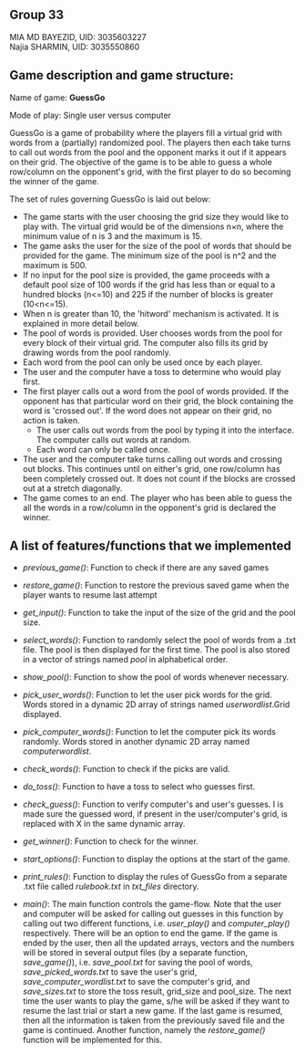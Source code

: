 ## Group 33
MIA MD BAYEZID, UID: 3035603227  
Najia SHARMIN, UID: 3035550860

## Game description and game structure:  
Name of game: __GuessGo__  

Mode of play: Single user versus computer  

GuessGo is a game of probability where the players fill a virtual grid with words from a (partially) randomized pool. The players then each take turns to call out words from the pool and the opponent marks it out if it appears on their grid. The objective of the game is to be able to guess a whole row/column on the opponent's grid, with the first player to do so becoming the winner of the game.  

The set of rules governing GuessGo is laid out below:  
- The game starts with the user choosing the grid size they would like to play with. The virtual grid would be of the dimensions n×n, where the minimum value of n is 3 and the maximum is 15.  
- The game asks the user for the size of the pool of words that should be provided for the game. The minimum size of the pool is n^2 and the maximum is 500.  
- If no input for the pool size is provided, the game proceeds with a default pool size of 100 words if the grid has less than or equal to a hundred blocks (n<=10) and 225 if the number of blocks is greater (10<n<=15).  
- When n is greater than 10, the 'hitword' mechanism is activated. It is explained in more detail below.  
- The pool of words is provided. User chooses words from the pool for every block of their virtual grid. The computer also fills its grid by drawing words from the pool randomly.  
- Each word from the pool can only be used once by each player.  
- The user and the computer have a toss to determine who would play first.  
- The first player calls out a word from the pool of words provided. If the opponent has that particular word on their grid, the block containing the word is 'crossed out'. If the word does not appear on their grid, no action is taken.  
  -   The user calls out words from the pool by typing it into the interface. The computer calls out words at random.  
  -  Each word can only be called once.  
- The user and the computer take turns calling out words and crossing out blocks. This continues until on either's grid, one row/column has been completely crossed out. It does not count if the blocks are crossed out at a stretch diagonally.  
- The game comes to an end. The player who has been able to guess the all the words in a row/column in the opponent's grid is declared the winner.  

## A list of features/functions that we implemented

- *previous_game()*: Function to check if there are any saved games

- *restore_game()*: Function to restore the previous saved game when the player wants to resume last attempt

- *get_input()*: Function to take the input of the size of the grid and the pool size.

- *select_words()*: Function to randomly select the pool of  words from a .txt file. The pool is then displayed for the first time. The pool is also stored in a vector of strings named *pool* in alphabetical order.

- *show_pool()*: Function to show the pool of words whenever necessary.

- *pick_user_words()*: Function to let the user pick words for the grid. Words stored in a dynamic 2D array of strings named *userwordlist*.Grid displayed.

- *pick_computer_words()*: Function to let the computer pick its words randomly. Words stored in another dynamic 2D array named *computerwordlist*.

- *check_words()*: Function to check if the picks are valid.

- *do_toss()*: Function to have a toss to select who guesses first.

- *check_guess()*: Function to verify computer's and user's guesses. I is made sure the guessed word, if present in the user/computer's grid, is replaced with X in the same dynamic array.

- *get_winner()*: Function to check for the winner.

- *start_options()*: Function to display the options at the start of the game.

- *print_rules()*: Function to display the rules of GuessGo from a separate .txt file called *rulebook.txt* in *txt_files* directory.

- *main()*: The main function controls the game-flow. Note that the user and computer will be asked for calling out guesses in this function by calling out two different functions, i.e. *user_play()* and *computer_play()* respectively. There
  will be an option to end the game. If the game is ended by the user, then all the updated arrays, vectors and the numbers will be stored in several
  output files (by a separate function, *save_game()*), i.e. *save_pool.txt* for saving the pool of words, *save_picked_words.txt* to save the user's grid, *save_computer_wordlist.txt* to save the computer's grid, and *save_sizes.txt* to store the toss result, grid_size and pool_size. The next time the user wants to play the game, s/he will be asked if they want to resume the last trial
  or start a new game. If the last game is resumed, then all the information is taken from the previously saved file and the game is
  continued. Another function, namely the *restore_game()* function will be implemented for this.
